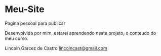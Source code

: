 # Meu-Site
 Pagina pessoal para publicar

Desenvolvida por mim, estarei aprendendo neste projeto, o conteudo do meu curso.

Lincoln Garcez de Castro
lincolncast@gmail.com